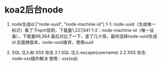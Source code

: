 # koa2后台node
1. node生成id ["node-uuid", "node-machine-id"]
1-1: node-uuid（生成唯一标识）看了下npm官网，下载量1,227,641
1-2：node-machine-id（唯一设备），下载量66,364
最后对比了一下，差了几十倍，最终选择node-uuid生成id
后面换版本，node-uuid废弃，使用uuid

2. SQL 注入和 XSS 攻击
2.1 SQL 注入:escape(username)
2.2 XSS 攻击: node-xss插件解决
使用：xss(sql)




